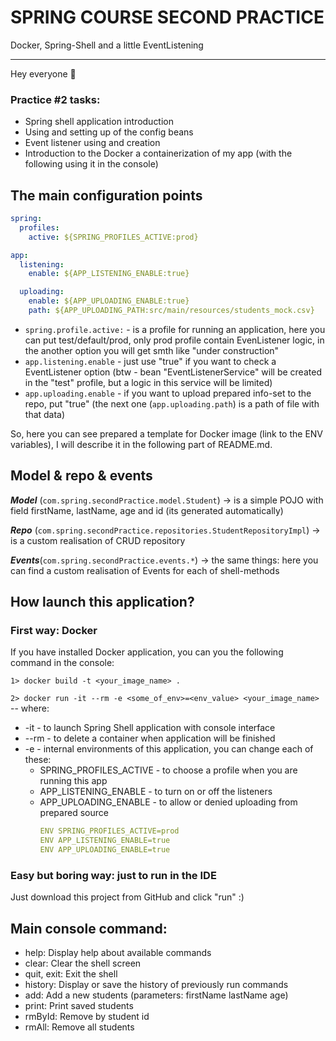 # SPRING COURSE SECOND PRACTICE

Docker, Spring-Shell and a little EventListening
___

Hey everyone :wave:

### Practice #2 tasks:
* Spring shell application introduction
* Using and setting up of the config beans
* Event listener using and creation
* Introduction to the Docker a containerization of my app (with the following using it in the console)

## The main configuration points

```yaml
spring:
  profiles:
    active: ${SPRING_PROFILES_ACTIVE:prod}

app:
  listening:
    enable: ${APP_LISTENING_ENABLE:true}

  uploading:
    enable: ${APP_UPLOADING_ENABLE:true}
    path: ${APP_UPLOADING_PATH:src/main/resources/students_mock.csv}
```

* `spring.profile.active:` - is a profile for running an application, here you can put test/default/prod,
only prod profile contain EvenListener logic, in the another option you will get smth like "under construction"
* `app.listening.enable` - just use "true" if you want to check a EventListener option (btw - bean 
"EventListenerService" will be created in the "test" profile, but a logic in this service will be limited)
* `app.uploading.enable` - if you want to upload prepared info-set to the repo, put "true" (the next one (`app.uploading.path`) is a path of file with that data)

So, here you can see prepared a template for Docker image (link to the ENV variables), I will describe it in the following part of README.md. 

## Model & repo & events
___Model___ (`com.spring.secondPractice.model.Student`) -> is a simple POJO with field firstName, lastName, age and id (its generated automatically)

___Repo___ (`com.spring.secondPractice.repositories.StudentRepositoryImpl`) -> is a custom realisation of CRUD repository

___Events___(`com.spring.secondPractice.events.*`) -> the same things: here you can find a custom realisation of Events for each of shell-methods

## How launch this application?

### First way: Docker
If you have installed Docker application, you can you the following command in the console:

`1> docker build -t <your_image_name> .`

`2> docker run -it --rm -e <some_of_env>=<env_value> <your_image_name>` -- where:

* -it - to launch Spring Shell application with console interface
* --rm - to delete a container when application will be finished
* -e - internal environments of this application, you can change each of these:
  * SPRING_PROFILES_ACTIVE - to choose a profile when you are running this app
  * APP_LISTENING_ENABLE - to turn on or off the listeners
  * APP_UPLOADING_ENABLE - to allow or denied uploading from prepared source
    ```yaml
    ENV SPRING_PROFILES_ACTIVE=prod
    ENV APP_LISTENING_ENABLE=true
    ENV APP_UPLOADING_ENABLE=true
    ```

### Easy but boring way: just to run in the IDE
Just download this project from GitHub and click "run" :)


## Main console command:

* help: Display help about available commands 
* clear: Clear the shell screen 
* quit, exit: Exit the shell
* history: Display or save the history of previously run commands
* add: Add a new students (parameters: firstName lastName age)
* print: Print saved students
* rmById: Remove by student id 
* rmAll: Remove all students